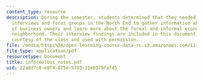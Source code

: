```yaml
---
content_type: resource
description: During the semester, students determined that they needed to conduct
  interviews and focus groups in the North End to gather information about the perspective
  of business owners and learn more about the formal and informal economies of the
  neighborhood. Their interview findings are included in this document. All work is
  courtesy of the class and used with permission.
file: /media/https%3A/open-learning-course-data-rc.s3.amazonaws.com/11-945-springfield-studio-fall-2005/22a8d7c0e0f4875e570321e0379faf45_informalbus_notes.pdf
file_type: application/pdf
resourcetype: Document
title: informalbus_notes.pdf
uid: 22a8d7c0-e0f4-875e-5703-21e0379faf45
---
```

